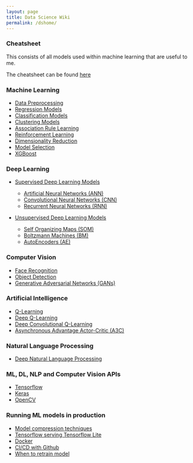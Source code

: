 ```yaml
---
layout: page
title: Data Science Wiki
permalink: /dshome/
---
```


### Cheatsheet
This consists of all models used within machine learning that are useful to me. 

The cheatsheet can be found [here](/wiki/Cheatsheet)

### Machine Learning
* [Data Preprocessing](/wiki/Data-Preprocessing)
* [Regression Models](/wiki/Regression-Models)
* [Classification Models](/wiki/Classification-Models)
* [Clustering Models](/wiki/Clustering-Models)
* [Association Rule Learning](/wiki/Association-Rule-Learning)
* [Reinforcement Learning](/wiki/Reinforcement-Learning)
* [Dimensionality Reduction](/wiki/Dimensionality-Reduction)
* [Model Selection](/wiki/Model-Selection)
* [XGBoost](/wiki/XGBoost)

### Deep Learning
* [Supervised Deep Learning Models](/wiki/Types-of-Deep-Learning)
  * [Artificial Neural Networks (ANN)](/wiki/Artificial-Neural-Networks-(ANN))
  * [Convolutional Neural Networks (CNN)](/wiki/Convolutional-Neural-Networks-(CNN))
  * [Recurrent Neural Networks (RNN)](/wiki/Recurrent-Neural-Networks-(RNN))

* [Unsupervised Deep Learning Models](/wiki/Types-of-Deep-Learning)
  * [Self Organizing Maps (SOM)](/wiki/Self-Organizing-Maps-(SOM))
  * [Boltzmann Machines (BM)](/wiki/Boltzmann-Machines-(BM))
  * [AutoEncoders (AE)](/wiki/AutoEncoders-(AE))

### Computer Vision
* [Face Recognition](/wiki/Face-Recognition)
* [Object Detection](/wiki/Object-Detection)
* [Generative Adversarial Networks (GANs)](/wiki/Generative-Adversarial-Networks-(GANs))

### Artificial Intelligence
* [Q-Learning](/wiki/Q-Learning)
* [Deep Q-Learning](/wiki/Deep-Q-Learning)
* [Deep Convolutional Q-Learning](/wiki/Deep-Convolutional-Q-Learning)
* [Asynchronous Advantage Actor-Critic (A3C)](/wiki/Asynchronous-Advantage-Actor-Critic-(A3C))

### Natural Language Processing
* [Deep Natural Language Processing](/wiki/Deep-Natural-Language-Processing)

### ML, DL, NLP and Computer Vision APIs
* [Tensorflow](/wiki/Tensorflow-Api)
* [Keras](/wiki/Keras-Api)
* [OpenCV](/wiki/Opencv-Api)

### Running ML models in production
* [Model compression techniques](/wiki/Model-Compression-and-Quantization)
* [Tensorflow serving Tensorflow Lite](/wiki/Tensorflow-Serving-Tf-Lite)
* [Docker](/wiki/Docker)
* [CI/CD with Github](/wiki/Cicd-with-Github)
* [When to retrain model](/wiki/When-to-retrain-model)